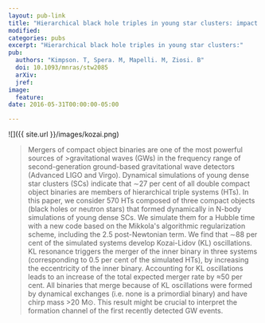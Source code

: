 ```yaml
---
layout: pub-link
title: "Hierarchical black hole triples in young star clusters: impact of Kozai-Lidov resonance on mergers"
modified:
categories: pubs
excerpt: "Hierarchical black hole triples in young star clusters:"
pub:
  authors: "Kimpson. T, Spera. M, Mapelli. M, Ziosi. B"
  doi: 10.1093/mnras/stw2085
  arXiv: 
  jref:
image:
  feature:
date: 2016-05-31T00:00:00-05:00

---
```



![]({{ site.url }}/images/kozai.png)

>Mergers of compact object binaries are one of the most powerful sources of >gravitational waves (GWs) in the frequency range of second-generation ground-based gravitational wave detectors (Advanced LIGO and Virgo). Dynamical simulations of young dense star clusters (SCs) indicate that ∼27 per cent of all double compact object binaries are members of hierarchical triple systems (HTs). In this paper, we consider 570 HTs composed of three compact objects (black holes or neutron stars) that formed dynamically in N-body simulations of young dense SCs. We simulate them for a Hubble time with a new code based on the Mikkola's algorithmic regularization scheme, including the 2.5 post-Newtonian term. We find that ∼88 per cent of the simulated systems develop Kozai-Lidov (KL) oscillations. KL resonance triggers the merger of the inner binary in three systems (corresponding to 0.5 per cent of the simulated HTs), by increasing the eccentricity of the inner binary. Accounting for KL oscillations leads to an increase of the total expected merger rate by ≈50 per cent. All binaries that merge because of KL oscillations were formed by dynamical exchanges (i.e. none is a primordial binary) and have chirp mass >20 M⊙. This result might be crucial to interpret the formation channel of the first recently detected GW events.


